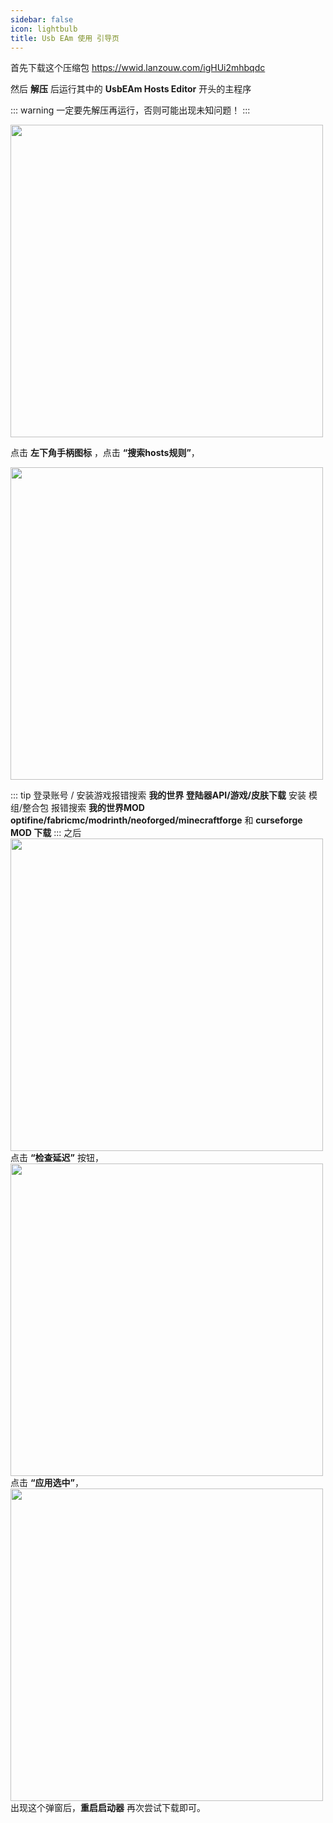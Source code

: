 ```yaml
---
sidebar: false
icon: lightbulb
title: Usb EAm 使用 引导页
---
```

首先下载这个压缩包 https://wwid.lanzouw.com/igHUi2mhbqdc

然后 **解压** 后运行其中的 **UsbEAm Hosts Editor** 开头的主程序

:::  warning
一定要先解压再运行，否则可能出现未知问题！
:::

<img width="500" src="/assets/image/UsbEam/UsbEam手柄.png">

点击 **左下角手柄图标** ，点击 **“搜索hosts规则”**，

<img width="500" src="/assets/image/UsbEam/UsbEam关键词.png">

::: tip
登录账号 / 安装游戏报错搜索 **我的世界 登陆器API/游戏/皮肤下载**
安装 模组/整合包 报错搜索 
**我的世界MOD optifine/fabricmc/modrinth/neoforged/minecraftforge**
和
**curseforge MOD 下载**
:::
之后
<img width="500" src="/assets/image/UsbEam/UsbEam检查延迟.png">
点击 **“检查延迟”** 按钮，
<img width="500" src="/assets/image/UsbEam/UsbEam应用.png">
点击 **“应用选中”**，
<img width="500" src="/assets/image/UsbEam/UsbEam完成.png">
出现这个弹窗后，**重启启动器** 再次尝试下载即可。